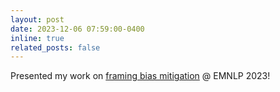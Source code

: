 ```yaml
---
layout: post
date: 2023-12-06 07:59:00-0400
inline: true
related_posts: false
---
```


Presented my work on <a href="https://aclanthology.org/2023.findings-emnlp.742/">framing bias mitigation</a> @ EMNLP 2023! 
